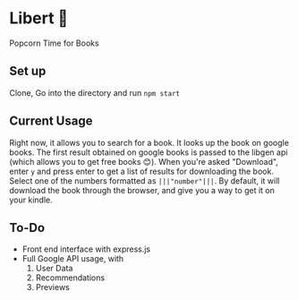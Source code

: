 # Libert 📖
Popcorn Time for Books

## Set up
Clone, Go into the directory and run `npm start`

## Current Usage
Right now, it allows you to search for a book. It looks up the book on google books. The first result obtained on google books is passed to the libgen api (which allows you to get free books 😊). When you're asked "Download", enter `y` and press enter to get a list of results for downloading the book. Select one of the numbers formatted as `|||"number"|||`. By default, it will download the book through the browser, and give you a way to get it on your kindle.

## To-Do
- Front end interface with express.js
- Full Google API usage, with 
  1. User Data
  2. Recommendations
  3. Previews
